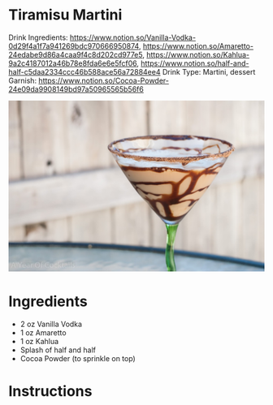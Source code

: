 # Tiramisu Martini

Drink Ingredients: https://www.notion.so/Vanilla-Vodka-0d29f4a1f7a941269bdc970666950874, https://www.notion.so/Amaretto-24edabe9d86a4caa9f4c8d202cd977e5, https://www.notion.so/Kahlua-9a2c4187012a46b78e8fda6e6e5fcf06, https://www.notion.so/half-and-half-c5daa2334ccc46b588ace56a72884ee4
Drink Type: Martini, dessert
Garnish: https://www.notion.so/Cocoa-Powder-24e09da9908149bd97a50965565b56f6

![Untitled](Tiramisu%20Martini%2038ef7c5a20bb40e181169a28a903f8f2/Untitled.png)

# Ingredients

- 2 oz Vanilla Vodka
- 1 oz Amaretto
- 1 oz Kahlua
- Splash of half and half
- Cocoa Powder (to sprinkle on top)

# Instructions